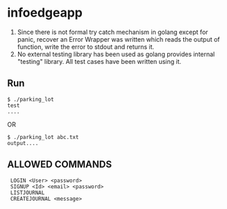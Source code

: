 # infoedgeapp

1. Since there is not formal try catch mechanism in golang except for panic, recover an Error Wrapper was written which reads the output of function, write the error to stdout and returns it.
2. No external testing library has been used as golang provides internal "testing" library. All test cases have been written using it.


## Run
```
$ ./parking_lot
test
....
```
OR
```
$ ./parking_lot abc.txt
output....
```


## ALLOWED COMMANDS

```
 LOGIN <User> <password> 
 SIGNUP <Id> <email> <password> 
 LISTJOURNAL 
 CREATEJOURNAL <message>
 
```